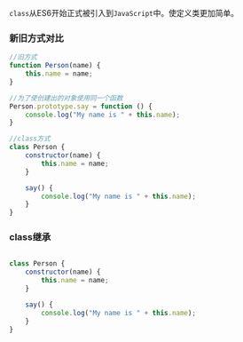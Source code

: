 `class`从ES6开始正式被引入到`JavaScript`中。使定义类更加简单。

### 新旧方式对比
```js
//旧方式
function Person(name) {
    this.name = name;
}

//为了使创建出的对象使用同一个函数
Person.prototype.say = function () {
    console.log("My name is " + this.name);
}

//class方式
class Person {
    constructor(name) {
        this.name = name;
    }

    say() {
        console.log("My name is " + this.name);
    }
}

```

### class继承

```js

class Person {
    constructor(name) {
        this.name = name;
    }

    say() {
        console.log("My name is " + this.name);
    }
}


```